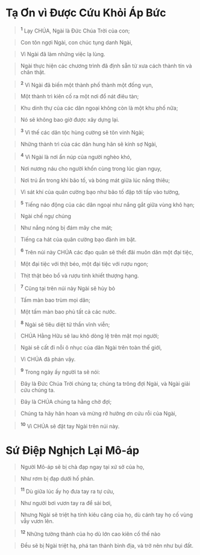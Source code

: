 

# Tạ Ơn vì Được Cứu Khỏi Áp Bức

> <sup><b>1</b></sup> Lạy CHÚA, Ngài là Đức Chúa Trời của con;
>


> Con tôn ngợi Ngài, con chúc tụng danh Ngài,
>


> Vì Ngài đã làm những việc lạ lùng.
>


> Ngài thực hiện các chương trình đã định sẵn từ xưa cách thành tín và chân thật.
>


> <sup><b>2</b></sup> Vì Ngài đã biến một thành phố thành một đống vụn,
>


> Một thành trì kiên cố ra một nơi đổ nát điêu tàn;
>


> Khu dinh thự của các dân ngoại không còn là một khu phố nữa;
>


> Nó sẽ không bao giờ được xây dựng lại.
>


> <sup><b>3</b></sup> Vì thế các dân tộc hùng cường sẽ tôn vinh Ngài;
>


> Những thành trì của các dân hung hãn sẽ kính sợ Ngài,
>


> <sup><b>4</b></sup> Vì Ngài là nơi ẩn núp của người nghèo khó,
>


> Nơi nương náu cho người khốn cùng trong lúc gian nguy,
>


> Nơi trú ẩn trong khi bão tố, và bóng mát giữa lúc nắng thiêu;
>


> Vì sát khí của quân cường bạo như bão tố đập tới tấp vào tường,
>


> <sup><b>5</b></sup> Tiếng náo động của các dân ngoại như nắng gắt giữa vùng khô hạn;
>


> Ngài chế ngự chúng
>


> Như nắng nóng bị đám mây che mát;
>


> Tiếng ca hát của quân cường bạo đành im bặt.
>


> <sup><b>6</b></sup> Trên núi này CHÚA các đạo quân sẽ thết đãi muôn dân một đại tiệc,
>


> Một đại tiệc với thịt béo, một đại tiệc với rượu ngon;
>


> Thịt thật béo bổ và rượu tinh khiết thượng hạng.
>


> <sup><b>7</b></sup> Cũng tại trên núi này Ngài sẽ hủy bỏ
>


> Tấm màn bao trùm mọi dân;
>


> Một tấm màn bao phủ tất cả các nước.
>


> <sup><b>8</b></sup> Ngài sẽ tiêu diệt tử thần vĩnh viễn;
>


> CHÚA Hằng Hữu sẽ lau khô dòng lệ trên mặt mọi người;
>


> Ngài sẽ cất đi nỗi ô nhục của dân Ngài trên toàn thế giới,
>


> Vì CHÚA đã phán vậy.
>


> <sup><b>9</b></sup> Trong ngày ấy người ta sẽ nói:
>


> Đây là Đức Chúa Trời chúng ta; chúng ta trông đợi Ngài, và Ngài giải cứu chúng ta.
>


> Đây là CHÚA chúng ta hằng chờ đợi;
>


> Chúng ta hãy hân hoan và mừng rỡ hưởng ơn cứu rỗi của Ngài,
>


> <sup><b>10</b></sup> Vì CHÚA sẽ đặt tay Ngài trên núi này.
>

# Sứ Điệp Nghịch Lại Mô-áp

> Người Mô-áp sẽ bị chà đạp ngay tại xứ sở của họ,
>


> Như rơm bị đạp dưới hố phân.
>


> <sup><b>11</b></sup> Dù giữa lúc ấy họ đưa tay ra tự cứu,
>


> Như người bơi vươn tay ra để sải bơi,
>


> Nhưng Ngài sẽ triệt hạ tính kiêu căng của họ, dù cánh tay họ cố vùng vẫy vươn lên.
>


> <sup><b>12</b></sup> Những tường thành của họ dù lớn cao kiên cố thế nào
>


> Đều sẽ bị Ngài triệt hạ, phá tan thành bình địa, và trở nên như bụi đất.
>

